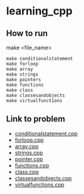 # learning_cpp
## How to run
make <file_name>
```
make conditionalstatement
make forloop
make array
make strings
make pointers
make functions
make class
make classesandobjects 
make virtualfunctions
```
## Link to problem

* [conditionalstatement.cpp](https://www.hackerrank.com/challenges/c-tutorial-conditional-if-else/problem?isFullScreen=true)
* [forloop.cpp](https://www.hackerrank.com/challenges/c-tutorial-functions/problem?isFullScreen=true)
* [array.cpp](https://www.hackerrank.com/challenges/arrays-introduction/problem?isFullScreen=true)
* [strings.cpp](https://www.hackerrank.com/challenges/c-tutorial-strings/problem?isFullScreen=true)
* [pointer.cpp](https://www.hackerrank.com/challenges/c-tutorial-pointer?isFullScreen=true)
* [functions.cpp](https://www.hackerrank.com/challenges/c-tutorial-functions?isFullScreen=true)
* [class.cpp](https://www.hackerrank.com/challenges/c-tutorial-class?isFullScreen=true)
* [classesandobjects.cpp](https://www.hackerrank.com/challenges/classes-objects?isFullScreen=true)
* [virtualfunctions.cpp](https://www.hackerrank.com/challenges/virtual-functions?isFullScreen=true)